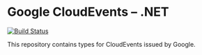 # Google CloudEvents – .NET

[![Build Status](https://travis-ci.org/googleapis/google-cloudevents-dotnet.svg?branch=master)](https://travis-ci.org/googleapis/google-cloudevents-dotnet)

This repository contains types for CloudEvents issued by Google.
